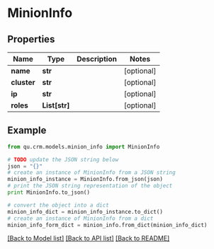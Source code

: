# MinionInfo


## Properties
Name | Type | Description | Notes
------------ | ------------- | ------------- | -------------
**name** | **str** |  | [optional] 
**cluster** | **str** |  | [optional] 
**ip** | **str** |  | [optional] 
**roles** | **List[str]** |  | [optional] 

## Example

```python
from qu.crm.models.minion_info import MinionInfo

# TODO update the JSON string below
json = "{}"
# create an instance of MinionInfo from a JSON string
minion_info_instance = MinionInfo.from_json(json)
# print the JSON string representation of the object
print MinionInfo.to_json()

# convert the object into a dict
minion_info_dict = minion_info_instance.to_dict()
# create an instance of MinionInfo from a dict
minion_info_form_dict = minion_info.from_dict(minion_info_dict)
```
[[Back to Model list]](../README.md#documentation-for-models) [[Back to API list]](../README.md#documentation-for-api-endpoints) [[Back to README]](../README.md)


